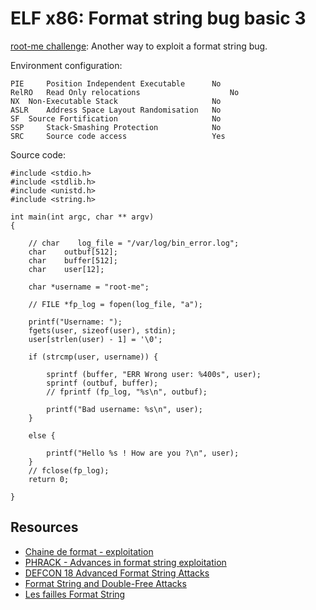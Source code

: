 # ELF x86: Format string bug basic 3

[root-me challenge](https://www.root-me.org/en/Challenges/App-System/ELF32-Format-String-Bug-Basic-3): Another way to exploit a format string bug.

Environment configuration:

```text
PIE 	Position Independent Executable 	 No
RelRO 	Read Only relocations 	                 No
NX 	Non-Executable Stack 	                 No
ASLR 	Address Space Layout Randomisation 	 No
SF 	Source Fortification 	                 No
SSP 	Stack-Smashing Protection 	         No
SRC 	Source code access 	                 Yes
```

Source code:

```text
#include <stdio.h>
#include <stdlib.h>
#include <unistd.h>
#include <string.h>
 
int main(int argc, char ** argv)
{
 
    // char    log_file = "/var/log/bin_error.log";
    char    outbuf[512];
    char    buffer[512];
    char    user[12];
 
    char *username = "root-me";
 
    // FILE *fp_log = fopen(log_file, "a");
 
    printf("Username: ");
    fgets(user, sizeof(user), stdin);
    user[strlen(user) - 1] = '\0';
 
    if (strcmp(user, username)) {
 
        sprintf (buffer, "ERR Wrong user: %400s", user);
        sprintf (outbuf, buffer);
        // fprintf (fp_log, "%s\n", outbuf);
   
        printf("Bad username: %s\n", user);
    }
   
    else {
 
        printf("Hello %s ! How are you ?\n", user);
    }
    // fclose(fp_log);
    return 0;
 
}
```

## Resources

* [Chaine de format - exploitation](https://www.root-me.org/spip.php?article798)
* [PHRACK - Advances in format string exploitation](https://repository.root-me.org/Exploitation%20-%20Syst%C3%A8me/Unix/EN%20-%20PHRACK%20-%20Advances%20in%20format%20string%20exploitation.pdf)
* [DEFCON 18 Advanced Format String Attacks](https://repository.root-me.org/Exploitation%20-%20Syst%C3%A8me/Unix/EN%20-%20DEFCON%2018%20Advanced%20Format%20String%20Attacks.pdf)
* [Format String and Double-Free Attacks](https://repository.root-me.org/Exploitation%20-%20Syst%C3%A8me/Unix/EN%20-%20Format%20String%20and%20Double-Free%20Attacks.pdf)
* [Les failles Format String](https://repository.root-me.org/Exploitation%20-%20Syst%C3%A8me/Unix/FR%20-%20Les%20failles%20Format%20String.pdf)
